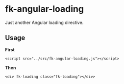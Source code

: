 # fk-angular-loading

Just another Angular loading directive.

## Usage

__First__
```
<script src="../src/fk-angular-loading.js"></script>
```

__Then__
```
<div fk-loading class="fk-loading"></div>
```